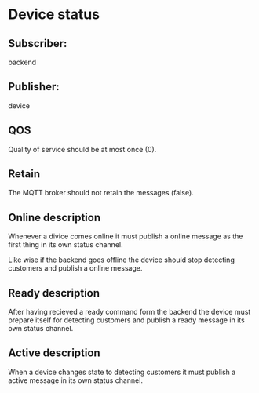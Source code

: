 # Device status

## Subscriber: 
backend

## Publisher: 
device

## QOS 
Quality of service should be at most once (0).

## Retain
The MQTT broker should not retain the messages (false).

## Online description
Whenever a divice comes online it must publish a online message as the first thing in its own status channel. 

Like wise if the backend goes offline the device should stop detecting customers and publish a online message.

## Ready description
After having recieved a ready command form the backend the device must prepare itself for detecting customers and publish a ready message in its own status channel.

## Active description 
When a device changes state to detecting customers it must publish a active message in its own status channel.